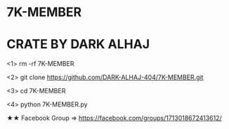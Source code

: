 # 7K-MEMBER
# CRATE BY DARK ALHAJ

<1> rm -rf 7K-MEMBER

<2> git clone https://github.com/DARK-ALHAJ-404/7K-MEMBER.git

<3> cd 7K-MEMBER

<4> python 7K-MEMBER.py

★★ Facebook Group => https://facebook.com/groups/1713018672413612/
